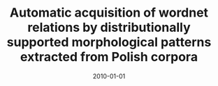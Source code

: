 ---
# Documentation: https://wowchemy.com/docs/managing-content/

title: Automatic acquisition of wordnet relations by distributionally supported morphological
  patterns extracted from Polish corpora
subtitle: ''
summary: ''
authors:
- Roman Kurc
- piasecki
- Stan Szpakowicz
tags: []
categories: []
date: '2010-01-01'
lastmod: 2022-10-07T05:10:52Z
featured: false
draft: false

# Featured image
# To use, add an image named `featured.jpg/png` to your page's folder.
# Focal points: Smart, Center, TopLeft, Top, TopRight, Left, Right, BottomLeft, Bottom, BottomRight.
image:
  caption: ''
  focal_point: ''
  preview_only: false

# Projects (optional).
#   Associate this post with one or more of your projects.
#   Simply enter your project's folder or file name without extension.
#   E.g. `projects = ["internal-project"]` references `content/project/deep-learning/index.md`.
#   Otherwise, set `projects = []`.
projects: []
publishDate: '2022-10-07T05:10:51.277353Z'
publication_types:
- '2'
abstract: ''
publication: '*Lecture Notes in Computer Science. Lecture Notes in Artificial Intelligence*'
doi: 10.1007/978-3-642-15760-8_18
---